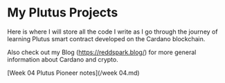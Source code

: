 # My Plutus Projects
Here is where I will store all the code I write as I go through the journey of learning Plutus smart contract developed on the Cardano blockchain.

Also check out my Blog (https://reddspark.blog/) for more general information about Cardano and crypto.

[Week 04 Plutus Pioneer notes](/week 04.md)
